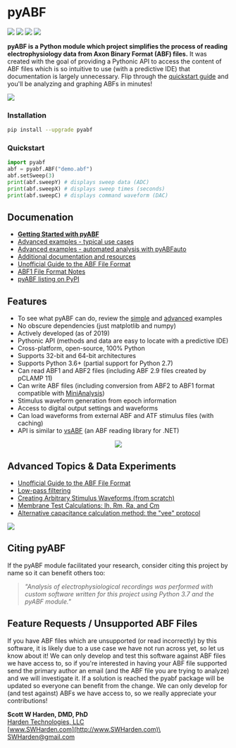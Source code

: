 # pyABF
[![](https://img.shields.io/azure-devops/build/swharden/swharden/6?label=Build&logo=azure%20pipelines)](https://dev.azure.com/swharden/swharden/_build/latest?definitionId=6&branchName=master)
[![](https://img.shields.io/azure-devops/tests/swharden/swharden/6?label=Tests&logo=azure%20pipelines)](https://dev.azure.com/swharden/swharden/_build/latest?definitionId=6&branchName=master)
[![](https://img.shields.io/pypi/dm/pyabf?label=Pip%20Installs&logo=python&logoColor=white)](https://pypi.org/project/pyabf/)
[![](https://img.shields.io/pypi/v/pyabf?label=pyabf&logo=python&logoColor=white)](https://pypi.org/project/pyabf/)

**pyABF is a Python module which project simplifies the process of reading electrophysiology data from Axon Binary Format (ABF) files.** It was created with the goal of providing a Pythonic API to access the content of ABF files which is so intuitive to use (with a predictive IDE) that documentation is largely unnecessary. Flip through the [quickstart guide](https://github.com/swharden/pyABF/tree/master/docs/getting-started) and you'll be analyzing and graphing ABFs in minutes!

![](/docs/graphics/2017-11-06-aps.png)

### Installation
```bash
pip install --upgrade pyabf
```

### Quickstart
```python
import pyabf
abf = pyabf.ABF("demo.abf")
abf.setSweep(3)
print(abf.sweepY) # displays sweep data (ADC)
print(abf.sweepX) # displays sweep times (seconds)
print(abf.sweepC) # displays command waveform (DAC)
```

## Documenation
* **[Getting Started with pyABF](/docs/getting-started)**
* [Advanced examples - typical use cases](/docs/getting-started/advanced.md)
* [Advanced examples - automated analysis with pyABFauto](https://github.com/swharden/pyABFauto)
* [Additional documentation and resources](/docs/)
* [Unofficial Guide to the ABF File Format](/docs/advanced/abf-file-format/)
* [ABF1 File Format Notes](/docs/advanced/abf-file-format/abf1-file-format.md)
* [pyABF listing on PyPI](https://pypi.org/project/pyabf/)

## Features
* To see what pyABF can do, review the [simple](/docs/getting-started) and [advanced](/docs/getting-started/advanced.md) examples
* No obscure dependencies (just matplotlib and numpy)
* Actively developed (as of 2019)
* Pythonic API (methods and data are easy to locate with a predictive IDE)
* Cross-platform, open-source, 100% Python
* Supports 32-bit and 64-bit architectures
* Supports Python 3.6+ (partial support for Python 2.7)
* Can read ABF1 and ABF2 files (including ABF 2.9 files created by pCLAMP 11)
* Can write ABF files (including conversion from ABF2 to ABF1 format compatible with [MiniAnalysis](http://www.synaptosoft.com/MiniAnalysis/))
* Stimulus waveform generation from epoch information
* Access to digital output settings and waveforms
* Can load waveforms from external ABF and ATF stimulus files (with caching)
* API is similar to [vsABF](https://github.com/swharden/vsABF) (an ABF reading library for .NET)

<p align="center">
  <img src="https://github.com/swharden/pyABF/blob/master/docs/getting-started/source/advanced_08b_using_plot_module.jpg">
</p>

## Advanced Topics & Data Experiments
* [Unofficial Guide to the ABF File Format](/docs/advanced/abf-file-format/readme.md)
* [Low-pass filtering](/dev/python/2019-06-07%20auto%20detect%20lowpass%20filter.md)
* [Creating Arbitrary Stimulus Waveforms (from scratch)](/docs/advanced/creating-waveforms/readme.md)
* [Membrane Test Calculations: Ih, Rm, Ra, and Cm](/docs/advanced/v1%20cookbook/memtest-simulation.ipynb)
* [Alternative capacitance calculation method: the "vee" protocol](/docs/advanced/v1%20cookbook/memtest-alt.ipynb)

![](/docs/graphics/2017-11-18-multichannel.png)

## Citing pyABF
If the pyABF module facilitated your research, consider citing this project by name so it can benefit others too:

> _"Analysis of electrophysiological recordings was performed with custom software written for this project using Python 3.7 and the pyABF module."_

## Feature Requests / Unsupported ABF Files
If you have ABF files which are unsupported (or read incorrectly) by this software, it is likely due to a use case we have not run across yet, so let us know about it! We can only develop and test this software against ABF files we have access to, so if you're interested in having your ABF file supported send the primary author an email (and the ABF file you are trying to analyze) and we will investigate it. If a solution is reached the pyabf package will be updated so everyone can benefit from the change. We can only develop for (and test against) ABFs we have access to, so we really appreciate your contributions!

**Scott W Harden, DMD, PhD**\
[Harden Technologies, LLC](http://tech.SWHarden.com)\
[www.SWHarden.com](http://www.SWHarden.com)\
[SWHarden@gmail.com](mailto:swharden@gmail.com)
